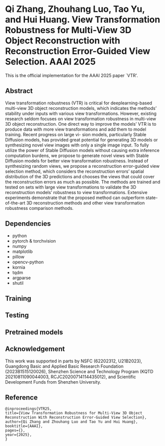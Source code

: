 # Qi Zhang, Zhouhang Luo, Tao Yu, and Hui Huang. View Transformation Robustness for Multi-View 3D Object Reconstruction with Reconstruction Error-Guided View Selection. AAAI 2025

This is the official implementation for the AAAI 2025 paper `VTR'.



## Abstract
View transformation robustness (VTR) is critical for deeplearning-based multi-view 3D object reconstruction models, which indicates the methods’ stability under inputs with various view transformations. However, existing research seldom focuses on view transformation robustness in multi-view 3D object reconstruction. One direct way to improve the models’ VTR is to produce data with more view transformations and add them to model training. Recent progress on large vi- sion models, particularly Stable Diffusion models, has provided great potential for generating 3D models or synthesizing novel view images with only a single image input. To fully utilize the power of Stable Diffusion models without causing extra inference computation burdens, we propose to generate novel views with Stable Diffusion models for better view transformation robustness. Instead of synthesizing random views, we propose a reconstruction error-guided view selection method, which considers the reconstruction errors’ spatial distribution of the 3D predictions and chooses the views that could cover the reconstruction errors as much as possible. The methods are trained and tested on sets with large view transformations to validate the 3D reconstruction models’ robustness to view transformations. Extensive experiments demonstrate that the proposed method can outperform state-of-the-art 3D reconstruction methods and other view transformation robustness comparison methods.


## Dependencies
- python
- pytorch & torchvision
- numpy
- matplotlib
- pillow
- opencv-python
- kornia
- tqdm
- argparse
- shutil


## Training

## Testing

## Pretrained models

## Acknowledgement
This work was supported in parts by NSFC (62202312, U21B2023), Guangdong Basic and Applied Basic Research Foundation (2023B1515120026), Shenzhen Science and Technology Program (KQTD 20210811090044003, RCJC20200714114435012), and Scientific Development Funds from Shenzhen University.

## Reference
```
@inproceedings{VTR25,
title={View Transformation Robustness for Multi-View 3D Object Reconstruction With Reconstruction Error-Guided View Selection},
author={Qi Zhang and Zhouhang Luo and Tao Yu and Hui Huang},
booktitle={AAAI},
pages={},
year={2025},
}
```
